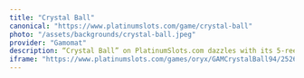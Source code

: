 ```yaml
---
title: "Crystal Ball"
canonical: "https://www.platinumslots.com/game/crystal-ball"
photo: "/assets/backgrounds/crystal-ball.jpeg"
provider: "Gamomat"
description: “Crystal Ball” on PlatinumSlots.com dazzles with its 5-reel, 20-payline layout set against a backdrop of swirling mist and glowing seer’s orbs. Keep your eyes on the Mystic Wild—represented by the enchanted crystal ball itself—as it substitutes for all symbols except the Scatter and can expand to fill entire reels when part of a winning combination. Land three or more Scatter Grimoires on platinumslots to unlock 12 free spins, during which every Mystic Wild that appears locks in place for the next spin—potentially chaining wins across multiple rounds. With shimmering gem symbols, an ethereal soundtrack, and the classic Gamble feature letting you double your payout by guessing a card’s color, “Crystal Ball” offers a spellbinding mix of suspense and sparkle on PlatinumSlots.com.
iframe: "https://www.platinumslots.com/games/oryx/GAMCrystalBall94/252639"
---
```


